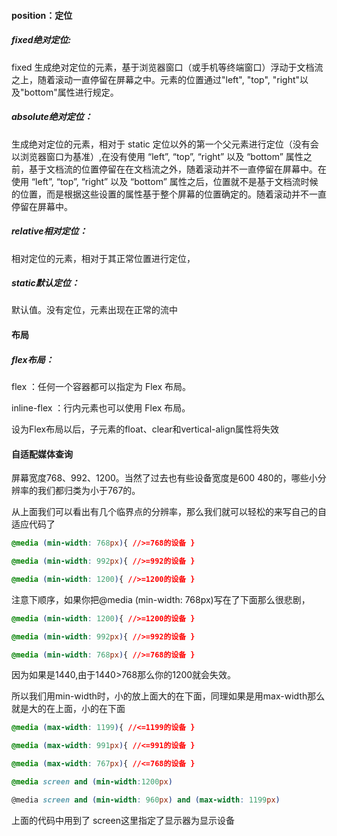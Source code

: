 #### **position：定位**

##### fixed绝对定位:

fixed 生成绝对定位的元素，基于浏览器窗口（或手机等终端窗口）浮动于文档流之上，随着滚动一直停留在屏幕之中。元素的位置通过"left", "top", "right"以及"bottom"属性进行规定。

##### absolute绝对定位：

生成绝对定位的元素，相对于 static 定位以外的第一个父元素进行定位（没有会以浏览器窗口为基准）,在没有使用 “left”, “top”, “right” 以及 “bottom” 属性之前，基于文档流的位置停留在在文档流之外，随着滚动并不一直停留在屏幕中。在使用 “left”, “top”, “right” 以及 “bottom” 属性之后，位置就不是基于文档流时候的位置，而是根据这些设置的属性基于整个屏幕的位置确定的。随着滚动并不一直停留在屏幕中。

##### relative相对定位：

相对定位的元素，相对于其正常位置进行定位，

##### static默认定位：

默认值。没有定位，元素出现在正常的流中



#### 布局

##### **flex布局：**

flex ：任何一个容器都可以指定为 Flex 布局。

inline-flex ：行内元素也可以使用 Flex 布局。

设为Flex布局以后，子元素的float、clear和vertical-align属性将失效



#### 自适配媒体查询

屏幕宽度768、992、1200。当然了过去也有些设备宽度是600 480的，哪些小分辨率的我们都归类为小于767的。

从上面我们可以看出有几个临界点的分辨率，那么我们就可以轻松的来写自己的自适应代码了

```css
@media (min-width: 768px){ //>=768的设备 }

@media (min-width: 992px){ //>=992的设备 }

@media (min-width: 1200){ //>=1200的设备 }
```

注意下顺序，如果你把@media (min-width: 768px)写在了下面那么很悲剧，

```css
@media (min-width: 1200){ //>=1200的设备 }

@media (min-width: 992px){ //>=992的设备 }

@media (min-width: 768px){ //>=768的设备 }
```

因为如果是1440,由于1440>768那么你的1200就会失效。

所以我们用min-width时，小的放上面大的在下面，同理如果是用max-width那么就是大的在上面，小的在下面

```css
@media (max-width: 1199){ //<=1199的设备 }

@media (max-width: 991px){ //<=991的设备 }

@media (max-width: 767px){ //<=768的设备 }

@media screen and (min-width:1200px)

@media screen and (min-width: 960px) and (max-width: 1199px)
```

上面的代码中用到了 screen这里指定了显示器为显示设备

